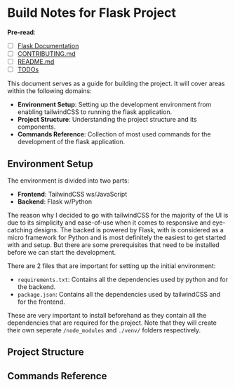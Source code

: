 # Build Notes for Flask Project

**Pre-read**:
- [ ] [Flask Documentation](https://flask.palletsprojects.com/en/1.1.x/)
- [ ] [CONTRIBUTING.md](CONTRIBUTING.md)
- [ ] [README.md](README.md)
- [ ] [TODOs](TODOs.md)

This document serves as a guide for building the project. It will cover areas within the following domains:
- **Environment Setup**: Setting up the development environment from enabling tailwindCSS to running the flask application.
- **Project Structure**: Understanding the project structure and its components.
- **Commands Reference**: Collection of most used commands for the development of the flask application.

## Environment Setup

The environment is divided into two parts:
- **Frontend**: TailwindCSS ws/JavaScript
- **Backend**: Flask w/Python

The reason why I decided to go with tailwindCSS for the majority of the UI is due to its simplicity and ease-of-use when it comes to responsive and eye-catching designs. The backed is powered by Flask, with is considered as a micro framework for Python and is most definitely the easiest to get started with and setup. But there are some prerequisites that need to be installed before we can start the development.

There are 2 files that are important for setting up the initial environment: 
- `requirements.txt`: Contains all the dependencies used by python and for the backend.
- `package.json`: Contains all the dependencies used by tailwindCSS and for the frontend.

These are very important to install beforehand as they contain all the dependencies that are required for the project. Note that they will create their own seperate `/node_modules` and `./venv/` folders respectively.

## Project Structure

## Commands Reference